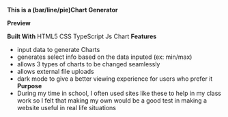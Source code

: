 **This is a (bar/line/pie)Chart Generator**

**Preview**

**Built With**
HTML5
CSS
TypeScript
Js Chart
**Features**
- input data to generate Charts
- generates select info based on the data inputed (ex: min/max)
- allows 3 types of charts to be changed seamlessly
- allows external file uploads 
- dark mode to give a better viewing experience for users who prefer it
**Purpose**
- During my time in school, I often used sites like these to help in my class work so I felt that making my own would be a good test in making a website useful in real life situations